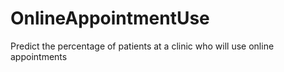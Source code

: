 # OnlineAppointmentUse
Predict the percentage of patients at a clinic who will use online appointments

